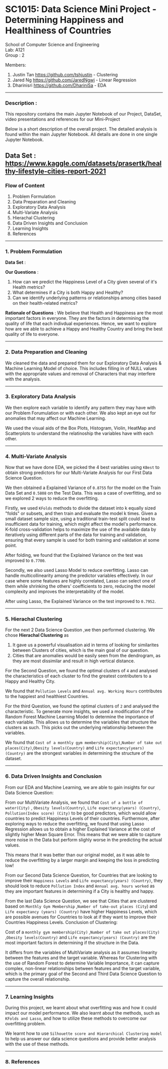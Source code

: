 # SC1015: Data Science Mini Project - Determining Happiness and Healthiness of Countries
School of Computer Science and Engineering \
Lab: A121 \
Group : 2

Members: 
1. Justin Tan https://github.com/tshjustin - Clustering
2. Jared Ng https://github.com/JaredNgwj - Linear Regression
3. Dharinisri https://github.com/DhariniSa - EDA

--- 

### Description : 

This repository contains the main Jupyter Notebook of our Project, DataSet, video presentations and references for our Mini-Project 

Below is a short description of the overall project. The detailed analysis is found within the main Jupyter Notebook. All details are done in one single Jupyter Notebook.

Data Set : https://www.kaggle.com/datasets/prasertk/healthy-lifestyle-cities-report-2021
---

### Flow of Content

1. Problem Formulation
2. Data Preparation and Cleaning
3. Exploratory Data Analysis
4. Multi-Variate Analysis
5. Hierachal Clustering
6. Data Driven Insights and Conclusion
7. Learning Insights 
8. References

---
### 1. Problem Formulation

**Data Set** : 

**Our Questions** : 
1. How can we predict the Happiness Level of a City given several of it's Health metrics? 
2. What determines if a City is both Happy and Healthy?
3. Can we identify underlying patterns or relationships among cities based on their health-related metrics?

**Rationale of Questions** : We believe that Health and Happiness are the most important factors in everyone. They are the factors in determining the quality of life that each indivdual experiences. Hence, we want to explore how are we able to achieve a Happy and Healthy Country and bring the best quality of life to everyone.

--- 

### 2. Data Preparation and Cleaning

We cleaned the data and prepared them for our Exploratory Data Analysis & Machine Learning Model of choice. This includes filling in of NULL values with the appropriate values and removal of Characters that may interfere with the analysis. 

---


### 3. Exploratory Data Analysis

We then explore each variable to identify any pattern they may have with our Problem Forumulation or with each other. We also kept an eye out for anomalies that may affect our Machine Learning. 

We used the visual aids of the Box Plots, Histogram, Violin, HeatMap and Scatterplots to understand the relatinoship the variables have with each other. 

--- 

### 4. Multi-Variate Analysis

Now that we have done EDA, we picked the 4 best variables using `KBest` to obtain strong predictors for our Multi-Variate Analysis for our First Data Science Question. 

We then obtained a Explained Variance of `0.8755` for the model on the Train Data Set and `0.5808` on the Test Data. This was a case of overfitting, and so we explored 2 ways to reduce the overfitting.


Firstly, we used `KFolds` methods to divide the dataset into k equally sized "folds" or subsets, and then train and evaluate the model k times. Given a small dataset sample size, using a traditional train-test split could lead to insufficient data for training, which might affect the model's performance. K-fold cross-validation helps to maximize the use of the available data by iteratively using different parts of the data for training and validation, ensuring that every sample is used for both training and validation at some point.

After folding, we found that the Explained Variance on the test was improved to `0.7700`. 

Secondly, we also used Lasso Model to reduce overfitting. Lasso can handle multicollinearity among the predictor variables effectively. In our case where some features are highly correlated, Lasso can select one of them while shrinking the others' coefficients to zero, reducing the model complexity and improves the interpretability of the model.

After using Lasso, the Explained Variance on the test improved to `0.7952`.

---

### 5. Hierachal Clustering 

For the next 2 Data Science Question ,we then performed clustering. We chose  **Hierachal Clustering** as 

1. It gave us a powerful visualisation aid in terms of looking for similarites between Clusters of cities, which is the main goal of our question.
2. Cities that are anomalies would be easily seen from the dendrogram, as they are most dissimilar and result in high vertical distance. 

For the Second Question, we found the optimal clusters of `4` and analysed the characteristics of each cluster to find the greatest contributers to a Happy and Healthy City. 

We found that `Pollution Levels` and `Annual avg. Working Hours` contributes to the happiest and healthiest Countries.


For the third Question, we found the optimal clusters of `2` and analysed the characteristic. To generate more insights, we used a modification of the Random Forest Machine Learning Model to determine the importance of each variable. This allows us to determine the variables that structure the clusters as such. This picks out the underlying relationship between the variables. 

We found that  `Cost of a monthly gym membership(City)`,`Number of take out places(City)`,`Obesity levels(Country)` and `Life expectancy(years) (Country)` are the strongest variables in determining the structure of the dataset. 

---

### 6. Data Driven Insights and Conclusion

From our EDA and Machine Learning, we are able to gain insights for our Data Science Question:

From our MultiVariate Analysis, we found that `Cost of a bottle of water(City)` , `Obesity levels(Country)`, `Life expectancy(years) (Country)`, `Pollution(Index score) (City)` to be good predictors, which would allow countries to predict Happiness Levels of their countries.
Furthermore, after exploring ways to reduce the overfitting, we found that using Lasso Regression allows us to obtain a higher Explained Variance at the cost of slightly higher Mean Square Error. This means that we were able to capture more noise in the Data but perform slighly worse in the predicting the actual values.

This means that it was better than our original model, as it was able to reduce the overfitting by a larger margin and keeping the loss in predicting low!

From our Second Data Science Question, for Countries that are looking to improve their `Happiness Levels` and `Life expectancy(years) (Country)`, they should look to reduce `Pollution Index` and `Annual avg. hours worked` as they are important features in determining if a City is healthy and happy.

From the last Data Science Question, we see that Cities that are clustered based on `Monthly Gym Membership` ,`Number of take-out places (City`) and `Life expectancy (years) (Country)` have higher Happiness Levels, which are possible avenues for Countries to look at if they want to improve their Countries Happiness Levels.
Conclusion of Clustering:

Cost of a `monthly gym membership(City)` ,`Number of take out places(City)` ,`Obesity levels(Country)` and `Life expectancy(years) (Country)` are the most important factors in determining if the structure in the Data.

It differs from the variables of MultiVariate analysis as it assumes linearity between the features and the target variable. Whereas for Clustering with the use of Random Forest to determine Variable Importance, it can capture complex, non-linear relationships between features and the target variable, which is the primary goal of the Second and Third Data Science Question to capture the overall relationship.

---

### 7. Learning Insights 

During this project, we learnt about what overfitting was and how it could impact our model performance. We also learnt about the methods, such as `KFolds and Lasso`, and how to utilize these methods to overcome our overfitting problem.

We learnt how to use `Silhouette score and Hierarchical Clustering model` to help us answer our data science questions and provide better analysis with the use of these methods.

---

### 8. References 
